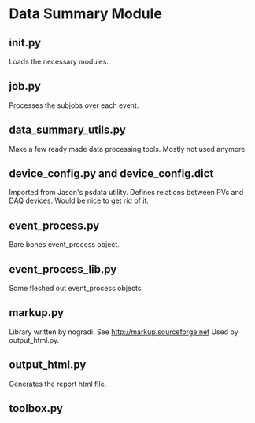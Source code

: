 # Data Summary Module


## __init__.py

Loads the necessary modules.

## job.py

Processes the subjobs over each event.

## data_summary_utils.py

Make a few ready made data processing tools.  Mostly not used anymore.

## device_config.py and device_config.dict

Imported from Jason's psdata utility.  Defines relations between PVs and DAQ devices.
Would be nice to get rid of it.

## event_process.py

Bare bones event_process object.

## event_process_lib.py

Some fleshed out event_process objects.

## markup.py

Library written by nogradi.  See
http://markup.sourceforge.net
Used by output_html.py.

## output_html.py

Generates the report html file.

## toolbox.py
